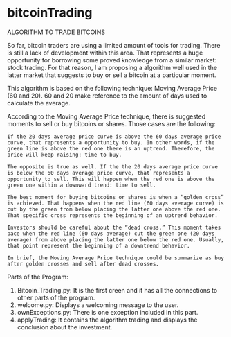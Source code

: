 # bitcoinTrading

ALGORITHM TO TRADE BITCOINS

So far, bitcoin traders are using a limited amount of tools for trading. There is still a lack of development within this area. That represents a huge opportunity for borrowing some proved knowledge from a similar market: stock trading. For that reason, I am proposing a algorithm well used in the latter market that suggests to buy or sell a bitcoin at a particular moment.

This algorithm is based on the following technique: Moving Average Price (60 and 20). 60 and 20 make reference to the amount of days used to calculate the average.

According to the Moving Average Price technique, there is suggested moments to sell or buy bitcoins or shares. Those cases are the following:

	If the 20 days average price curve is above the 60 days average price curve, that represents a opportunity to buy. In other words, if the green line is above the red one there is an uptrend. Therefore, the price will keep raising: time to buy.

	The opposite is true as well. If the the 20 days average price curve is below the 60 days average price curve, that represents a opportunity to sell. This will happen when the red one is above the green one within a downward trend: time to sell.

	The best moment for buying bitcoins or shares is when a “golden cross” is achieved. That happens when the red line (60 days average curve) is cut by the green from below placing the latter one above the red one. That specific cross represents the beginning of an uptrend behavior.

	Investors should be careful about the “dead cross.” This moment takes pace when the red line (60 days average) cut the green one (20 days average) from above placing the latter one below the red one. Usually, that point represent the beginning of a downtrend behavior. 

	In brief, the Moving Average Price technique could be summarize as buy after golden crosses and sell after dead crosses.
	
Parts of the Program:
1. Bitcoin_Trading.py:	It is the first creen and it has all the connections to other parts of the program.
2. welcome.py:	Displays a welcoming message to the user.
3. ownExceptions.py:	There is one exception included in this part.
4. applyTrading:	It contains the algorithm trading and displays the conclusion about the investment.
